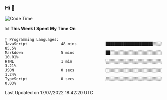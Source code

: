 ### Hi 👋

<!--START_SECTION:waka-->
![Code Time](http://img.shields.io/badge/Code%20Time-176%20hrs%2041%20mins-blue)

📊 **This Week I Spent My Time On** 

```text
💬 Programming Languages: 
JavaScript               48 mins             █████████████████████░░░░   85.5% 
Markdown                 5 mins              ██░░░░░░░░░░░░░░░░░░░░░░░   10.01% 
HTML                     1 min               ░░░░░░░░░░░░░░░░░░░░░░░░░   3.21% 
JSON                     0 secs              ░░░░░░░░░░░░░░░░░░░░░░░░░   1.24% 
TypeScript               0 secs              ░░░░░░░░░░░░░░░░░░░░░░░░░   0.03%

```


 Last Updated on 17/07/2022 18:42:20 UTC
<!--END_SECTION:waka-->

